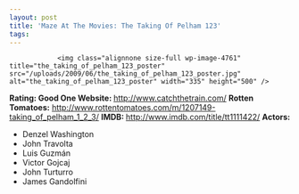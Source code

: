 ```yaml
---
layout: post
title: 'Maze At The Movies: The Taking Of Pelham 123'
tags:
---
```



                <img class="alignnone size-full wp-image-4761" title="the_taking_of_pelham_123_poster" src="/uploads/2009/06/the_taking_of_pelham_123_poster.jpg" alt="the_taking_of_pelham_123_poster" width="335" height="500" />
<p><strong>Rating: Good One
Website: </strong><a href="http://www.catchthetrain.com/"><a href="http://www.catchthetrain.com/">http://www.catchthetrain.com/</a></a>
<strong>Rotten Tomatoes:</strong> <a href="http://www.rottentomatoes.com/m/1207149-taking_of_pelham_1_2_3/"><a href="http://www.rottentomatoes.com/m/1207149-taking_of_pelham_1_2_3/">http://www.rottentomatoes.com/m/1207149-taking_of_pelham_1_2_3/</a></a>
<strong>IMDB: </strong><a href="http://www.imdb.com/title/tt1111422/"><a href="http://www.imdb.com/title/tt1111422/">http://www.imdb.com/title/tt1111422/</a></a>
<strong>Actors:</strong></p>
<ul>
    <li>Denzel Washington</li>
    <li>John Travolta</li>
    <li>Luis Guzmán</li>
    <li>Victor Gojcaj</li>
    <li>John Turturro</li>
    <li>James Gandolfini</li>
</ul>
